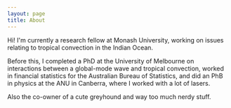 ```yaml
---
layout: page
title: About
---
```


Hi! I'm currently a research fellow at Monash University, working on issues relating to tropical convection in the Indian Ocean.

Before this, I completed a PhD at the University of Melbourne on interactions between a global-mode wave and tropical convection, worked in financial statistics for the Australian Bureau of Statistics, and did an PhB in physics at the ANU in Canberra, where I worked with a lot of lasers.

Also the co-owner of a cute greyhound and way too much nerdy stuff.
